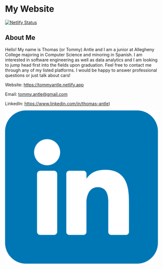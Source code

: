 # My Website

[![Netlify Status](https://api.netlify.com/api/v1/badges/7e2d84ea-2cb5-4070-b0a2-42473f0fe8d0/deploy-status)](https://app.netlify.com/sites/tommyantle/deploys)

## About Me

Hello! My name is Thomas (or Tommy) Antle and I am a junior at Allegheny College majoring in Computer Science and minoring in Spanish. I am interested in software engineering as well as data analytics and I am looking to jump head first into the fields upon graduation. Feel free to contact me through any of my listed platforms. I would be happy to answer professional questions or just talk about cars!

Website: https://tommyantle.netlify.app

Email: tommy.antle@gmail.com

LinkedIn: https://www.linkedin.com/in/thomas-antle)

[<img src="readme-icons/linkedin-2.png">](https://www.linkedin.com/in/thomas-antle)
